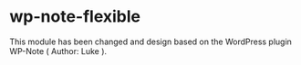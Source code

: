 wp-note-flexible
================

This module has been changed and design based on the WordPress plugin WP-Note ( Author: Luke ).
